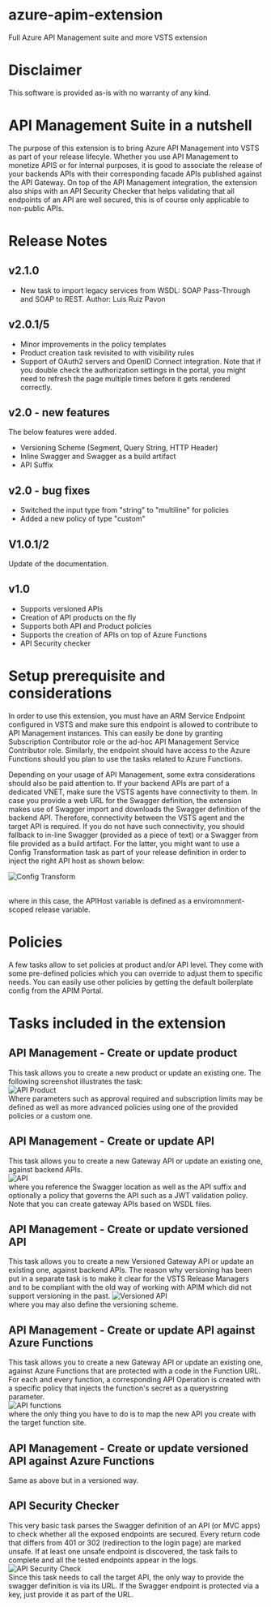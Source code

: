 ﻿# azure-apim-extension
Full Azure API Management suite and more VSTS extension
# Disclaimer
This software is provided as-is with no warranty of any kind. 
# API Management Suite in a nutshell
The purpose of this extension is to bring Azure API Management into VSTS as part of your release lifecyle. Whether you use API Management to monetize APIS or for internal purposes, it
is good to associate the release of your backends APIs with their corresponding facade APIs published against the API Gateway. On top of the API Management integration, the extension also 
ships with an API Security Checker that helps validating that all endpoints of an API are well secured, this is of course only applicable to non-public APIs.
# Release Notes
## v2.1.0
* New task to import legacy services from WSDL: SOAP Pass-Through and SOAP to REST. Author: Luis Ruiz Pavon
## v2.0.1/5
* Minor improvements in the policy templates
* Product creation task revisited to with visibility rules
* Support of OAuth2 servers and OpenID Connect integration. Note that if you double check the authorization settings in the portal, you might need to refresh the page multiple times before it gets rendered correctly.
## v2.0 - new features
The below features were added.

* Versioning Scheme (Segment, Query String, HTTP Header)
* Inline Swagger and Swagger as a build artifact
* API Suffix
## v2.0 - bug fixes
* Switched the input type from "string" to "multiline" for policies
* Added a new policy of type "custom"
## V1.0.1/2
Update of the documentation.
## v1.0
* Supports versioned APIs
* Creation of API products on the fly
* Supports both API and Product policies
* Supports the creation of APIs on top of Azure Functions
* API Security checker

# Setup prerequisite and considerations
In order to use this extension, you must have an ARM Service Endpoint configured in VSTS and make sure this endpoint is allowed to contribute to API Management instances. This can easily 
be done by granting Subscription Contributor role or the ad-hoc API Management Service Contributor role. Similarly, the endpoint should  have access to the Azure Functions should you plan to use the tasks related to Azure Functions.

Depending on your usage of API Management, some extra considerations should also be paid attention to. If your backend APIs are part of a dedicated VNET, make sure the VSTS agents have connectivity to them. In case you provide a web URL for the Swagger definition, the extension makes use of Swagger import and downloads the Swagger definition of the backend API. Therefore, connectivity between the VSTS agent and the target API is required.
If you do not have such connectivity, you should fallback to in-line Swagger (provided as a piece of text) or a Swagger from file provided as a build artifact. For the latter, you might want to use a Config Transformation task as part of your release definition in order to inject the right API host as shown below:  

![Config Transform](images/configtransform.png "Config Transform")

  <br/>where in this case, the APIHost variable is defined as a enviromnment-scoped release variable. 


# Policies
A few tasks allow to set policies at product and/or API level. They come with some pre-defined policies which you can override to adjust them to specific needs. You can easily use other policies by getting the default boilerplate config from the APIM Portal.
# Tasks included in the extension
## API Management - Create or update product
This task allows you to create a new product or update an existing one. The following screenshot illustrates the task:  
![API Product](images/product.png "API Product")
  <br/>Where parameters such as approval required and subscription limits may be defined as well as more advanced policies using one of the provided policies or a custom one.

## API Management - Create or update API
This task allows you to create a new Gateway API or update an existing one, against backend APIs.   
![API](images/api.png "API")
  <br/>where you reference the Swagger location as well as the API suffix and optionally a policy that governs the API such as a JWT validation policy.
  Note that you can create gateway APIs based on WSDL files.
## API Management - Create or update versioned API
This task allows you to create a new Versioned Gateway API or update an existing one, against backend APIs. The reason why versioning has been put in a separate task is to make it clear for the VSTS Release Managers and to be compliant with the old way of working with APIM which did not support versioning in the past. 
![Versioned API](images/apiv.png "Versioned API")
  <br/>where you may also define the versioning scheme.
## API Management - Create or update API against Azure Functions
This task allows you to create a new Gateway API or update an existing one, against Azure Functions that are protected with a code in the Function URL. For each and every function, a corresponding API Operation is created with a specific policy that injects the function's secret as a querystring parameter.  
![API functions](images/apif.png "API functions")
 <br/>where the only thing you have to do is to map the new API you create with the target function site.
## API Management - Create or update versioned API against Azure Functions
Same as above but in a versioned way.
## API Security Checker 
This very basic task parses the Swagger definition of an API (or MVC apps) to check whether all the exposed endpoints are secured. Every return code that differs from 401 or 302 (redirection to the login page) are marked unsafe. If at least one unsafe endpoint is discovered, the task fails to complete and all the tested endpoints appear in the logs.  
![API Security Check](images/apisc.png "API Security Check")
  <br/>Since this task needs to call the target API, the only way to provide the swagger definition is via its URL. If the Swagger endpoint is protected via a key, just provide it as part of the URL.